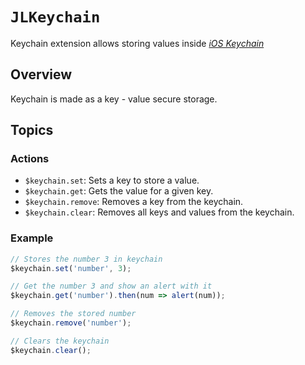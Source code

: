 # ``JLKeychain``

Keychain extension allows storing values inside [_iOS Keychain_](https://developer.apple.com/documentation/security/keychain_services?language=objc)

## Overview

Keychain is made as a key - value secure storage.


## Topics

### Actions

- ``$keychain.set``: Sets a key to store a value.
- ``$keychain.get``: Gets the value for a given key.
- ``$keychain.remove``: Removes a key from the keychain.
- ``$keychain.clear``: Removes all keys and values from the keychain.

### Example

```js
// Stores the number 3 in keychain
$keychain.set('number', 3);

// Get the number 3 and show an alert with it
$keychain.get('number').then(num => alert(num));

// Removes the stored number
$keychain.remove('number');

// Clears the keychain
$keychain.clear();
```


